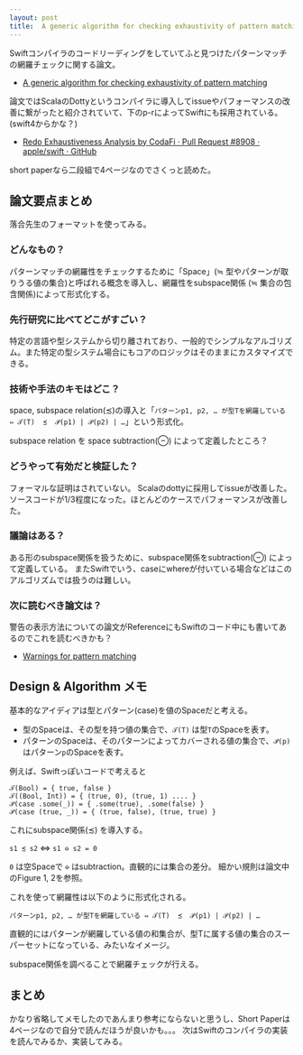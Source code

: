 ```yaml
---
layout: post
title:  A generic algorithm for checking exhaustivity of pattern matching を読んだ
---
```


Swiftコンパイラのコードリーディングをしていてふと見つけたパターンマッチの網羅チェックに関する論文。

- [A generic algorithm for checking exhaustivity of pattern matching](https://infoscience.epfl.ch/record/225497)

論文ではScalaのDottyというコンパイラに導入してissueやパフォーマンスの改善に繋がったと紹介されていて、下のp-rによってSwiftにも採用されている。(swift4からかな？)

- [Redo Exhaustiveness Analysis by CodaFi · Pull Request #8908 · apple/swift · GitHub](https://github.com/apple/swift/pull/8908)

short paperなら二段組で4ページなのでさくっと読めた。

## 論文要点まとめ

落合先生のフォーマットを使ってみる。

### どんなもの？

パターンマッチの網羅性をチェックするために「Space」(≒ 型やパターンが取りうる値の集合)と呼ばれる概念を導入し、網羅性をsubspace関係 (≒ 集合の包含関係)によって形式化する。

### 先行研究に比べてどこがすごい？

特定の言語や型システムから切り離されており、一般的でシンプルなアルゴリズム。また特定の型システム場合にもコアのロジックはそのままにカスタマイズできる。

### 技術や手法のキモはどこ？

space, subspace relation(≾)の導入と「`パターンp1, p2, … が型Tを網羅している ⇔ 𝒯(T)  ≾  𝒫(p1) | 𝒫(p2) | …`」という形式化。

subspace relation を space subtraction(⊖) によって定義したところ？

### どうやって有効だと検証した？

フォーマルな証明はされていない。
Scalaのdottyに採用してissueが改善した。ソースコードが1/3程度になった。ほとんどのケースでパフォーマンスが改善した。

### 議論はある？

ある形のsubspace関係を扱うために、subspace関係をsubtraction(⊖) によって定義している。
またSwiftでいう、caseにwhereが付いている場合などはこのアルゴリズムでは扱うのは難しい。

### 次に読むべき論文は？

警告の表示方法についての論文がReferenceにもSwiftのコード中にも書いてあるのでこれを読むべきかも？

- [Warnings for pattern matching](http://moscova.inria.fr/~maranget/papers/warn/index.html)


## Design & Algorithm メモ

基本的なアイディアは型とパターン(case)を値のSpaceだと考える。

+ 型のSpaceは、その型を持つ値の集合で、`𝒯(T)` は型`T`のSpaceを表す。
+ パターンのSpaceは、そのパターンによってカバーされる値の集合で、`𝒫(p)` はパターン`p`のSpaceを表す。


例えば、Swiftっぽいコードで考えると

```
𝒯(Bool) = { true, false }
𝒯((Bool, Int)) = { (true, 0), (true, 1) .... }
𝒫(case .some(_)) = { .some(true), .some(false) } 
𝒫(case (true, _)) = { (true, false), (true, true) }
```

これにsubspace関係(≾) を導入する。

`s1 ≾ s2`  ⇔ `s1 ⊖ s2 = 0`

`0` は空Spaceで `⊖` はsubtraction。直観的には集合の差分。
細かい規則は論文中のFigure 1, 2を参照。

これを使って網羅性は以下のように形式化される。

`パターンp1, p2, … が型Tを網羅している ⇔ 𝒯(T)  ≾  𝒫(p1) | 𝒫(p2) | …` 

直観的にはパターンが網羅している値の和集合が、型Tに属する値の集合のスーパーセットになっている、みたいなイメージ。

subspace関係を調べることで網羅チェックが行える。

## まとめ
かなり省略してメモしたのであんまり参考にならないと思うし、Short Paperは4ページなので自分で読んだほうが良いかも。。。
次はSwiftのコンパイラの実装を読んでみるか、実装してみる。

